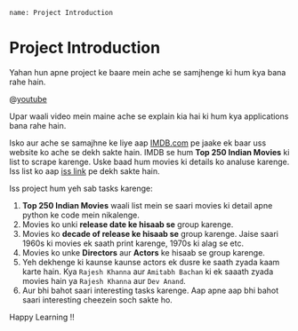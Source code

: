 ```ngMeta
name: Project Introduction
```

# Project Introduction

Yahan hun apne project ke baare mein ache se samjhenge ki hum kya bana rahe hain.

@[youtube](https://youtu.be/HSeAiYYXzFc)

Upar waali video mein maine ache se explain kia hai ki hum kya applications bana rahe hain.

Isko aur ache se samajhne ke liye aap [IMDB.com](https://imdb.com) pe jaake ek baar uss website ko ache se dekh sakte hain. IMDB se hum **Top 250 Indian Movies** ki list to scrape karenge. Uske baad hum movies ki details ko analuse karenge. Iss list ko aap [iss link](https://www.imdb.com/india/top-rated-indian-movies?ref_=nv_mv_250_in) pe dekh sakte hain.

Iss project hum yeh sab tasks karenge:

1. **Top 250 Indian Movies** waali list mein se saari movies ki detail apne python ke code mein nikalenge.
2. Movies ko unki **release date ke hisaab se** group karenge.
3. Movies ko **decade of release ke hisaab se** group karenge. Jaise saari 1960s ki movies ek saath print karenge, 1970s ki alag se etc.
4. Movies ko unke **Directors** aur **Actors** ke hisaab se group karenge.
5. Yeh dekhenge ki kaunse kaunse actors ek dusre ke saath zyada kaam karte hain. Kya `Rajesh Khanna` aur `Amitabh Bachan` ki ek saaath zyada movies hain ya `Rajesh Khanna` aur `Dev Anand`. 
6. Aur bhi bahot saari interesting tasks karenge. Aap apne aap bhi bahot saari interesting cheezein soch sakte ho.

Happy Learning !!
